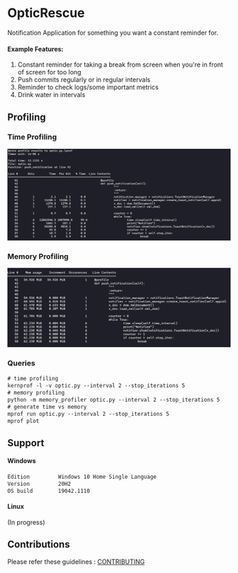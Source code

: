 # OpticRescue
Notification Application for something you want a constant reminder for.

#### Example Features: 
1. Constant reminder for taking a break from screen when you're in front of screen for too long
2. Push commits regularly or in regular intervals
3. Reminder to check logs/some important metrics
4. Drink water in intervals

## Profiling
### Time Profiling
![Time Profile](statics/time_profilev0-1.jpg)

### Memory Profiling
![memory](statics/memory_usagev1.jpg)

### Queries
```
# time profiling
kernprof -l -v optic.py --interval 2 --stop_iterations 5
# memory profiling
python -m memory_profiler optic.py --interval 2 --stop_iterations 5
# generate time vs memory
mprof run optic.py --interval 2 --stop_iterations 5
mprof plot
```

## Support
#### Windows
```
Edition	        Windows 10 Home Single Language
Version	        20H2
OS build        19042.1110
```

#### Linux
(In progress)



## Contributions
Please refer these guidelines : [CONTRIBUTING](CONTRIBUTING.md)
